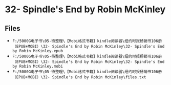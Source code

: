 # 32- Spindle's End by Robin McKinley

## Files

- `F:/5000G电子书\05-待整理\【Mobi格式书籍】kindle阅读器\纽约时报畅销书106册（EPUB+MOBI）\32- Spindle's End by Robin McKinley\32- Spindle's End by Robin McKinley.epub`
- `F:/5000G电子书\05-待整理\【Mobi格式书籍】kindle阅读器\纽约时报畅销书106册（EPUB+MOBI）\32- Spindle's End by Robin McKinley\32- Spindle's End by Robin McKinley.mobi`
- `F:/5000G电子书\05-待整理\【Mobi格式书籍】kindle阅读器\纽约时报畅销书106册（EPUB+MOBI）\32- Spindle's End by Robin McKinley\files.txt`
